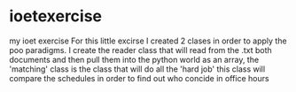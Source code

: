 # ioetexercise
my ioet exercise
For this little excirse I created 2 clases in order to apply the poo paradigms. I create the reader class that will read from the .txt both documents and then pull them into the 
python world as an array, the 'matching' class is the class that will do all the 'hard job' this class will compare the schedules in order to find out who concide in office hours
